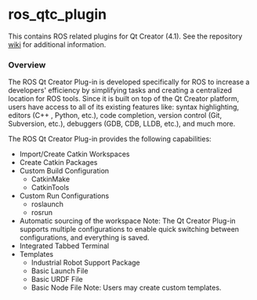 # ros_qtc_plugin
This contains ROS related plugins for Qt Creator (4.1). See the repository [wiki](https://github.com/ros-industrial/ros_qtc_plugin/wiki) for additional information.

### Overview
The ROS Qt Creator Plug-in is developed specifically for ROS to increase a developers' efficiency by simplifying tasks and creating a centralized location for ROS tools. Since it is built on top of the Qt Creator platform, users have access to all of its existing features like: syntax highlighting, editors (C++ , Python, etc.), code completion, version control (Git, Subversion, etc.), debuggers (GDB, CDB, LLDB, etc.), and much more.

The ROS Qt Creator Plug-in provides the following capabilities:
 * Import/Create Catkin Workspaces
 * Create Catkin Packages
 * Custom Build Configuration
   * CatkinMake
   * CatkinTools
 * Custom Run Configurations
   * roslaunch
   * rosrun
 * Automatic sourcing of the workspace
   Note: The Qt Creator Plug-in supports multiple configurations to enable quick switching between configurations, and everything is saved.
 * Integrated Tabbed Terminal
 * Templates
   * Industrial Robot Support Package
   * Basic Launch File
   * Basic URDF File
   * Basic Node File
     Note: Users may create custom templates.

